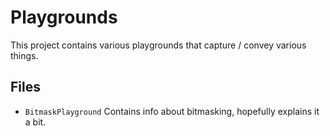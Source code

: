 # Playgrounds

This project contains various playgrounds that capture / convey various things.


## Files
* ``BitmaskPlayground`` Contains info about bitmasking, hopefully explains it a bit.
